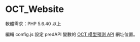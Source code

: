 # OCT_Website

軟體需求：PHP 5.6.40 以上

編輯 config.js 設定 predAPI 變數的 [OCT 模型預測 API](https://github.com/s39676536/OCT_API) 網址位置。

